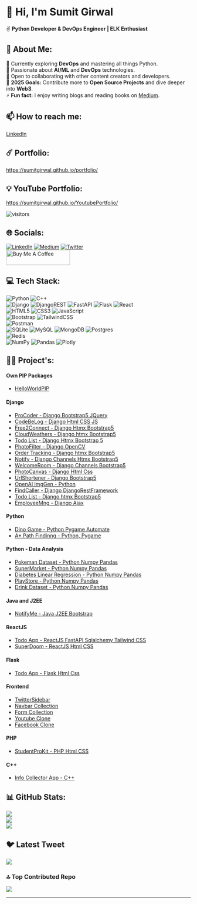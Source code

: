# 👋 Hi, I'm Sumit Girwal  
✌️ **Python Developer & DevOps Engineer | ELK Enthusiast**  

## 💫 About Me:  
🌱 Currently exploring **DevOps** and mastering all things Python.  
👀 Passionate about **AI/ML** and **DevOps** technologies.  
🤝 Open to collaborating with other content creators and developers.  
🥅 **2025 Goals:** Contribute more to **Open Source Projects** and dive deeper into **Web3**.  
⚡ **Fun fact:** I enjoy writing blogs and reading books on [Medium](https://medium.com).  

## 📫 How to reach me:  
[LinkedIn](https://www.linkedin.com/in/sumitgirwal/)  

## ☄️ Portfolio:  
https://sumitgirwal.github.io/portfolio/ 

## 💡 YouTube Portfolio:  
https://sumitgirwal.github.io/YoutubePortfolio/



  

![visitors](https://visitor-badge.laobi.icu/badge?page_id=sumitgirwal.sumitgirwal)

## 🌐 Socials:

[![LinkedIn](https://img.shields.io/badge/LinkedIn-%230077B5.svg?logo=linkedin&logoColor=white)](https://linkedin.com/in/sumitgirwal) [![Medium](https://img.shields.io/badge/Medium-12100E?logo=medium&logoColor=white)](https://medium.com/@devsumitg) [![Twitter](https://img.shields.io/badge/Twitter-%231DA1F2.svg?logo=Twitter&logoColor=white)](https://twitter.com/devsumitg)
<br/>
<a href="https://www.buymeacoffee.com/devsumitg" target="_blank"><img src="https://cdn.buymeacoffee.com/buttons/default-orange.png" alt="Buy Me A Coffee" height="41" width="174"></a>

## 💻 Tech Stack:

![Python](https://img.shields.io/badge/python-3670A0?style=for-the-badge&logo=python&logoColor=ffdd54) ![C++](https://img.shields.io/badge/c++-%2300599C.svg?style=for-the-badge&logo=c%2B%2B&logoColor=white) <br />
![Django](https://img.shields.io/badge/django-%23092E20.svg?style=for-the-badge&logo=django&logoColor=white) ![DjangoREST](https://img.shields.io/badge/DJANGO-REST-ff1709?style=for-the-badge&logo=django&logoColor=white&color=ff1709&labelColor=gray) ![FastAPI](https://img.shields.io/badge/FastAPI-005571?style=for-the-badge&logo=fastapi) ![Flask](https://img.shields.io/badge/flask-%23000.svg?style=for-the-badge&logo=flask&logoColor=white) ![React](https://img.shields.io/badge/react-%2320232a.svg?style=for-the-badge&logo=react&logoColor=%2361DAFB) <br />
![HTML5](https://img.shields.io/badge/html5-%23E34F26.svg?style=for-the-badge&logo=html5&logoColor=white) ![CSS3](https://img.shields.io/badge/css3-%231572B6.svg?style=for-the-badge&logo=css3&logoColor=white) ![JavaScript](https://img.shields.io/badge/javascript-%23323330.svg?style=for-the-badge&logo=javascript&logoColor=%23F7DF1E) <br />
![Bootstrap](https://img.shields.io/badge/bootstrap-%23563D7C.svg?style=for-the-badge&logo=bootstrap&logoColor=white) ![TailwindCSS](https://img.shields.io/badge/tailwindcss-%2338B2AC.svg?style=for-the-badge&logo=tailwind-css&logoColor=white) <br />
![Postman](https://img.shields.io/badge/Postman-FF6C37?style=for-the-badge&logo=postman&logoColor=white) <br />
![SQLite](https://img.shields.io/badge/sqlite-%2307405e.svg?style=for-the-badge&logo=sqlite&logoColor=white) ![MySQL](https://img.shields.io/badge/mysql-%2300f.svg?style=for-the-badge&logo=mysql&logoColor=white) ![MongoDB](https://img.shields.io/badge/MongoDB-%234ea94b.svg?style=for-the-badge&logo=mongodb&logoColor=white) ![Postgres](https://img.shields.io/badge/postgres-%23316192.svg?style=for-the-badge&logo=postgresql&logoColor=white) <br />
![Redis](https://img.shields.io/badge/redis-%23DD0031.svg?style=for-the-badge&logo=redis&logoColor=white) <br />
![NumPy](https://img.shields.io/badge/numpy-%23013243.svg?style=for-the-badge&logo=numpy&logoColor=white) ![Pandas](https://img.shields.io/badge/pandas-%23150458.svg?style=for-the-badge&logo=pandas&logoColor=white) ![Plotly](https://img.shields.io/badge/Plotly-%233F4F75.svg?style=for-the-badge&logo=plotly&logoColor=white)

## 🧑‍💻 Project's:

#### Own PIP Packages

- [HelloWorldPIP](https://pypi.org/project/helloworldpip/)

#### Django

- [ProCoder - Django Bootstrap5 JQuery](https://github.com/sumitgirwal/ProCoder-Officials)
- [CodeBeLog - Django Html CSS JS](https://github.com/sumitgirwal/CodeBeLog)
- [Free2Connect - Django Htmx Bootstrap5](https://github.com/sumitgirwal/Free2Connect)
- [CloudWeathers - Django htmx Bootstrap5](https://github.com/sumitgirwal/CloudWeathers)
- [Todo List - Django Htmx Bootstrap 5](https://github.com/sumitgirwal/Todo-List)
- [PhotoFilter - Django OpenCV](https://github.com/sumitgirwal/PhotoFilter-Django-OpenCV)
- [Order Tracking - Django htmx Bootstrap5](https://github.com/sumitgirwal/OrderTracker)
- [Notify - Django Channels Htmx Bootstrap5](https://github.com/sumitgirwal/Notify)
- [WelcomeRoom - Django Channels Bootstrap5](https://github.com/sumitgirwal/Welcome-Room)
- [PhotoCanvas - Django Html Css](https://github.com/sumitgirwal/PhotoCanvas-Django)
- [UrlShortener - Django Bootstrap5](https://github.com/sumitgirwal/UrlShortener)
- [OpenAI ImgGen - Python](https://github.com/sumitgirwal/OpenAI-Image-Gen)
- [FindCaller - Django DjangoRestFramework](https://github.com/sumitgirwal/FindCaller)
- [Todo List - Django htmx Bootstrap5](https://github.com/sumitgirwal/Todo-List)
- [EmployeeMng - Django Ajax](https://github.com/sumitgirwal/EmployeeMng-Django-Ajax)

#### Python

- [Dino Game - Python Pygame Automate](https://github.com/sumitgirwal/Dino-Game-Automate-Python)
- [A\* Path Findinng - Python, Pygame](https://github.com/sumitgirwal/A-Star-Path-Find-Algo-Python)

#### Python - Data Analysis

- [Pokeman Dataset - Python Numpy Pandas](https://github.com/sumitgirwal/pokemon-dataset-data-analysis)
- [SuperMarket - Python Numpy Pandas](https://github.com/sumitgirwal/super-market-research)
- [Diabetes Linear Regression - Python Numpy Pandas](https://github.com/sumitgirwal/diabetes-linear-regression-ML)
- [PlayStore - Python Numpy Pandas](https://github.com/sumitgirwal/google-play-store-data-analysis)
- [Drink Dataset - Python Numpy Pandas](https://github.com/sumitgirwal/drinks-dataset-data-analysis)

#### Java and J2EE

- [NotifyMe - Java J2EE Bootstrap](https://github.com/sumitgirwal/notifyme-j2ee)

#### ReactJS

- [Todo App - ReactJS FastAPI Sqlalchemy Tailwind CSS](https://github.com/sumitgirwal/Todo-App)
- [SuperDoom - ReactJS Html CSS](https://github.com/sumitgirwal/SuperDoom)

#### Flask

- [Todo App - Flask Html Css](https://github.com/sumitgirwal/Todo-App-Python-Flask)

#### Frontend

- [TwitterSidebar](https://github.com/sumitgirwal/TwitterSidebar)
- [Navbar Collection](https://github.com/sumitgirwal/Navbar-Collection)
- [Form Collection](https://github.com/sumitgirwal/Form-Collection)
- [Youtube Clone](https://github.com/sumitgirwal/YoutubePortfolio)
- [Facebook Clone](https://github.com/sumitgirwal/FacebookLoginSignupClone)

#### PHP

- [StudentProKit - PHP Html CSS](https://github.com/sumitgirwal/Student-Pro-Kit)

#### C++

- [Info Collector App - C++](https://github.com/sumitgirwal/Info-Collector-CPP-Project)

## 📊 GitHub Stats:

![](https://github-readme-stats.vercel.app/api?username=sumitgirwal&theme=dark&hide_border=false&include_all_commits=true&count_private=true)<br/>
![](https://github-readme-streak-stats.herokuapp.com/?user=sumitgirwal&theme=dark&hide_border=false)<br/>
![](https://github-readme-stats.vercel.app/api/top-langs/?username=sumitgirwal&theme=dark&hide_border=false&include_all_commits=true&count_private=true&layout=compact)

## 🐦 Latest Tweet

[![](https://gtce.itsvg.in/api?username=devsumitg)](https://github.com/VishwaGauravIn/github-twitter-card-embed)

### 🔝 Top Contributed Repo

![](https://github-contributor-stats.vercel.app/api?username=sumitgirwal&limit=5&theme=dark&combine_all_yearly_contributions=true)

<!-- Proudly created with GPRM ( https://gprm.itsvg.in ) -->

---
